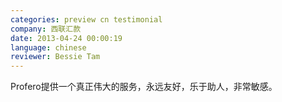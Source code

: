 ```yaml
---
categories: preview cn testimonial
company: 西联汇款
date: 2013-04-24 00:00:19
language: chinese
reviewer: Bessie Tam
---
```


Profero提供一个真正伟大的服务，永远友好，乐于助人，非常敏感。